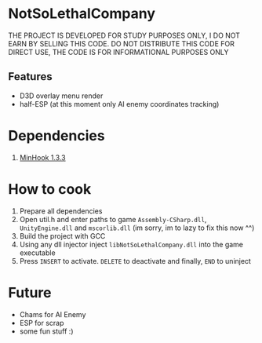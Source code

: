 # NotSoLethalCompany

THE PROJECT IS DEVELOPED FOR STUDY PURPOSES ONLY, I DO NOT EARN BY SELLING THIS CODE. 
DO NOT DISTRIBUTE THIS CODE FOR DIRECT USE, THE CODE IS FOR INFORMATIONAL PURPOSES ONLY

## Features

* D3D overlay menu render
* half-ESP (at this moment only AI enemy coordinates tracking)

# Dependencies

1. [MinHook 1.3.3](https://github.com/TsudaKageyu/minhook)

# How to cook

1. Prepare all dependencies
2. Open util.h and enter paths to game `Assembly-CSharp.dll`, `UnityEngine.dll` and `mscorlib.dll` 
   (im sorry, im to lazy to fix this now ^^) 
3. Build the project with GCC
4. Using any dll injector inject `libNotSoLethalCompany.dll` into the game executable
5. Press `INSERT` to activate. `DELETE` to deactivate and finally, `END` to uninject

# Future

* Chams for AI Enemy
* ESP for scrap
* some fun stuff :)
